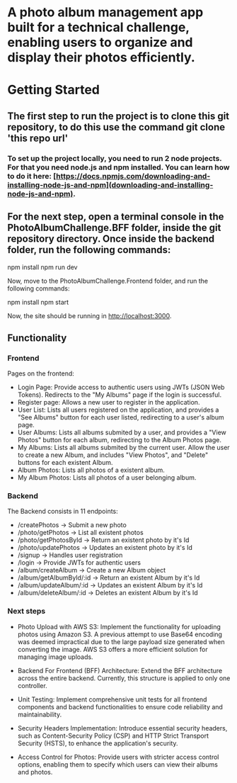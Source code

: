 # A photo album management app built for a technical challenge, enabling users to organize and display their photos efficiently.

# Getting Started
## The first step to run the project is to clone this git repository, to do this use the command git clone 'this repo url'

### To set up the project locally, you need to run 2 node projects. For that you need node.js and npm installed. You can learn how to do it here: [https://docs.npmjs.com/downloading-and-installing-node-js-and-npm](downloading-and-installing-node-js-and-npm).

## For the next step, open a terminal console in the PhotoAlbumChallenge.BFF folder, inside the git repository directory. Once inside the backend folder, run the following commands:

npm install
npm run dev

Now, move to the PhotoAlbumChallenge.Frontend folder, and run the following commands:

npm install
npm start

Now, the site should be running in [http://localhost:3000](http://localhost:3000).

## Functionality
### Frontend
Pages on the frontend:

* Login Page: Provide access to authentic users using JWTs (JSON Web Tokens). Redirects to the "My Albums" page if the login is successful.
* Register page: Allows a new user to register in the application.
* User List: Lists all users registered on the application, and provides a "See Albums" button for each user listed, redirecting to a user's album page.
* User Albums: Lists all albums submited by a user, and provides a "View Photos" button for each album, redirecting to the Album Photos page.
* My Albums: Lists all albums submited by the current user. Allow the user to create a new Album, and includes "View Photos", and "Delete" buttons for each existent Album.
* Album Photos: Lists all photos of a existent album.
* My Album Photos: Lists all photos of a user belonging album.

### Backend
The Backend consists in 11 endpoints:
* /createPhotos -> Submit a new photo
* /photo/getPhotos -> List all existent photos
* /photo/getPhotosById -> Return an existent photo by it's Id
* /photo/updatePhotos -> Updates an existent photo by it's Id
* /signup -> Handles user registration
* /login ->  Provide JWTs for authentic users
* /album/createAlbum ->  Create a new Album object
* /album/getAlbumById/:id -> Return an existent Album by it's Id
* /album/updateAlbum/:id -> Updates an existent Album by it's Id
* /album/deleteAlbum/:id -> Deletes an existent Album by it's Id

### Next steps
* Photo Upload with AWS S3: Implement the functionality for uploading photos using Amazon S3. A previous attempt to use Base64 encoding was deemed impractical due to the large payload size generated when converting the image. AWS S3 offers a more efficient solution for managing image uploads.

* Backend For Frontend (BFF) Architecture: Extend the BFF architecture across the entire backend. Currently, this structure is applied to only one controller.

* Unit Testing: Implement comprehensive unit tests for all frontend components and backend functionalities to ensure code reliability and maintainability.

* Security Headers Implementation: Introduce essential security headers, such as Content-Security Policy (CSP) and HTTP Strict Transport Security (HSTS), to enhance the application's security.

* Access Control for Photos: Provide users with stricter access control options, enabling them to specify which users can view their albums and photos.
